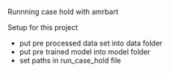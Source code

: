 Runnning case hold with amrbart

Setup for this project

- put pre processed data set into data folder
- put pre trained model into model folder
- set paths in run_case_hold file